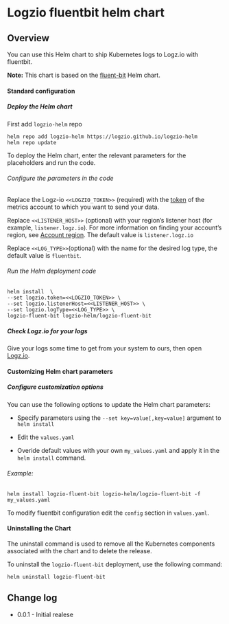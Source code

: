 
# Logzio fluentbit helm chart

##  Overview

You can use this Helm chart to ship Kubernetes logs to Logz.io with fluentbit.


**Note:** This chart is based on the [fluent-bit](https://github.com/fluent/helm-charts/tree/main/charts/fluent-bit) Helm chart. 
#### Standard configuration

##### Deploy the Helm chart
First add `logzio-helm` repo
```shell
helm repo add logzio-helm https://logzio.github.io/logzio-helm
helm repo update
```
To deploy the Helm chart, enter the relevant parameters for the placeholders and run the code. 

###### Configure the parameters in the code

Replace the Logz-io `<<LOGZIO_TOKEN>>` (required) with the [token](https://app.logz.io/#/dashboard/settings/manage-tokens/data-shipping) of the metrics account to which you want to send your data.

Replace `<<LISTENER_HOST>>` (optional) with your region’s listener host (for example, `listener.logz.io`). For more information on finding your account’s region, see [Account region](https://docs.logz.io/user-guide/accounts/account-region.html). The default value is `listener.logz.io`

Replace `<<LOG_TYPE>>`(optional) with the name for the desired log type, the default value is `fluentbit`.

###### Run the Helm deployment code

```shell
helm install  \
--set logzio.token=<<LOGZIO_TOKEN>> \
--set logzio.listenerHost=<<LISTENER_HOST>> \
--set logzio.logType=<<LOG_TYPE>> \
logzio-fluent-bit logzio-helm/logzio-fluent-bit
```

##### Check Logz.io for your logs

Give your logs some time to get from your system to ours, then open [Logz.io](https://app.logz.io/).


####  Customizing Helm chart parameters


##### Configure customization options

You can use the following options to update the Helm chart parameters: 

* Specify parameters using the `--set key=value[,key=value]` argument to `helm install`

* Edit the `values.yaml`

* Overide default values with your own `my_values.yaml` and apply it in the `helm install` command. 

###### Example:

```
helm install logzio-fluent-bit logzio-helm/logzio-fluent-bit -f my_values.yaml 
```

To modify fluentbit configuration edit the `config` section in `values.yaml`.
#### Uninstalling the Chart

The uninstall command is used to remove all the Kubernetes components associated with the chart and to delete the release.  

To uninstall the `logzio-fluent-bit` deployment, use the following command:

```shell
helm uninstall logzio-fluent-bit
```


## Change log

* 0.0.1 - Initial realese
